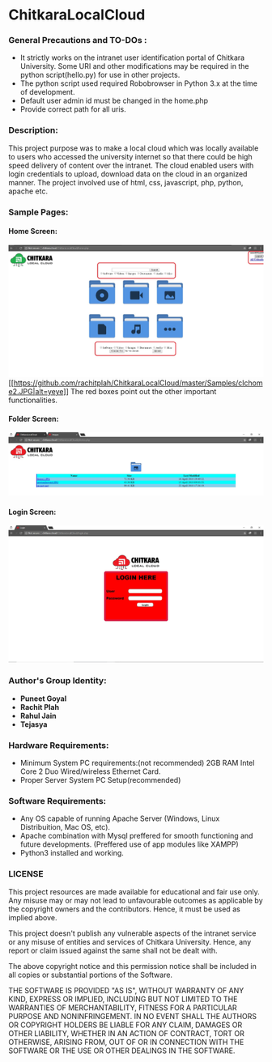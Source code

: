 # ChitkaraLocalCloud

### General Precautions and TO-DOs :
* It strictly works on the intranet user identification portal of Chitkara University. Some URI and other modifications may be required in the python script(hello.py) for use in other projects.
* The python script used required Robobrowser in Python 3.x at the time of development.
* Default user admin id must be changed in the home.php
* Provide correct path for all uris.

### Description:
This project purpose was to make a local cloud which was locally available to users who accessed the university internet so that there could be high speed delivery of content over the intranet. The cloud enabled users with login credentials to upload, download data on the cloud in an organized manner. The project involved use of html, css, javascript, php, python, apache etc.

### Sample Pages:
#### Home Screen:
![Home Screen](/Samples/clchome2.JPG)
[[https://github.com/rachitplah/ChitkaraLocalCloud/master/Samples/clchome2.JPG|alt=yeye]]
The red boxes point out the other important functionalities.
#### Folder Screen:
![Folder Screen](https://raw.githubusercontent.com/rachitplah/ChitkaraLocalCloud/master/Samples/clcimagefolder.JPG)
#### Login Screen:
![Login Screen](https://raw.githubusercontent.com/rachitplah/ChitkaraLocalCloud/master/Samples/clclogin.JPG)

### Author's Group Identity:
* **Puneet Goyal**
* **Rachit Plah**  
* **Rahul Jain**
* **Tejasya**  

### Hardware Requirements: 
* Minimum System PC requirements:(not recommended)
    2GB RAM
    Intel Core 2 Duo
    Wired/wireless Ethernet Card.
* Proper Server System PC Setup(recommended)
                       
### Software Requirements: 
* Any OS capable of running Apache Server
    (Windows, Linux Distribuition, Mac OS, etc).
* Apache combination with Mysql preffered for 
     smooth functioning and future developments.
     (Preffered use of app modules like XAMPP)
* Python3 installed and working.

### LICENSE
This project resources are made available for educational and fair use only. Any misuse may or may not lead to unfavourable outcomes as applicable by the copyright owners and the contributors. Hence, it must be used as implied above.

This project doesn't publish any vulnerable aspects of the intranet service or any misuse of entities and services of Chitkara University. Hence, any report or claim issued against the same shall not be dealt with.

The above copyright notice and this permission notice shall be included in all copies or substantial portions of the Software.

THE SOFTWARE IS PROVIDED "AS IS", WITHOUT WARRANTY OF ANY KIND, EXPRESS OR IMPLIED, INCLUDING BUT NOT LIMITED TO THE WARRANTIES OF MERCHANTABILITY, FITNESS FOR A PARTICULAR PURPOSE AND NONINFRINGEMENT. IN NO EVENT SHALL THE AUTHORS OR COPYRIGHT HOLDERS BE LIABLE FOR ANY CLAIM, DAMAGES OR OTHER LIABILITY, WHETHER IN AN ACTION OF CONTRACT, TORT OR OTHERWISE, ARISING FROM, OUT OF OR IN CONNECTION WITH THE SOFTWARE OR THE USE OR OTHER DEALINGS IN THE SOFTWARE.
